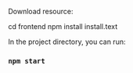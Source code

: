 
Download resource:

cd frontend
npm install install.text

In the project directory, you can run:

### `npm start`

